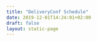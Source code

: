 ```yaml
---
title: "DeliveryConf Schedule"
date: 2019-12-01T14:24:01+02:00
draft: false
layout: static-page
---
```



